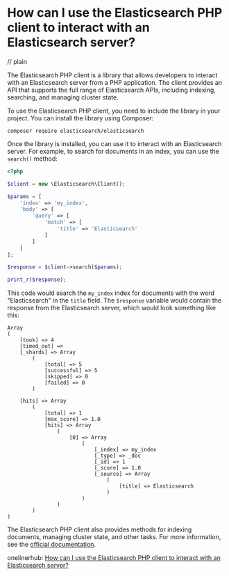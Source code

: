 # How can I use the Elasticsearch PHP client to interact with an Elasticsearch server?
// plain

The Elasticsearch PHP client is a library that allows developers to interact with an Elasticsearch server from a PHP application. The client provides an API that supports the full range of Elasticsearch APIs, including indexing, searching, and managing cluster state.

To use the Elasticsearch PHP client, you need to include the library in your project. You can install the library using Composer:

```
composer require elasticsearch/elasticsearch
```

Once the library is installed, you can use it to interact with an Elasticsearch server. For example, to search for documents in an index, you can use the `search()` method:

```php
<?php

$client = new \Elasticsearch\Client();

$params = [
    'index' => 'my_index',
    'body' => [
        'query' => [
            'match' => [
                'title' => 'Elasticsearch'
            ]
        ]
    ]
];

$response = $client->search($params);

print_r($response);
```

This code would search the `my_index` index for documents with the word "Elasticsearch" in the `title` field. The `$response` variable would contain the response from the Elasticsearch server, which would look something like this:

```
Array
(
    [took] => 4
    [timed_out] =>
    [_shards] => Array
        (
            [total] => 5
            [successful] => 5
            [skipped] => 0
            [failed] => 0
        )

    [hits] => Array
        (
            [total] => 1
            [max_score] => 1.0
            [hits] => Array
                (
                    [0] => Array
                        (
                            [_index] => my_index
                            [_type] => _doc
                            [_id] => 1
                            [_score] => 1.0
                            [_source] => Array
                                (
                                    [title] => Elasticsearch
                                )
                        )
                )
        )
)
```

The Elasticsearch PHP client also provides methods for indexing documents, managing cluster state, and other tasks. For more information, see the [official documentation](https://www.elastic.co/guide/en/elasticsearch/client/php-api/current/index.html).

onelinerhub: [How can I use the Elasticsearch PHP client to interact with an Elasticsearch server?](https://onelinerhub.com/php-elastica/how-can-i-use-the-elasticsearch-php-client-to-interact-with-an-elasticsearch-server)